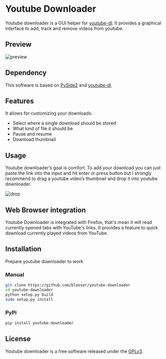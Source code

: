 
# Youtube Downloader

Youtube downloader is a GUI helper for [youtube-dl](https://github.com/ytdl-org/youtube-dl/). It provides a graphical interface to add, track and remove videos from youtube. 

## Preview

![preview](https://imgur.com/Mz01ecJ.png)

## Dependency

This software is based on [PySide2](https://www.qt.io/qt-for-python) and [youtube-dl](https://github.com/ytdl-org/youtube-dl/).

## Features

It allows for customizing your downloads:

- Select where a single download should be stored
- What kind of file it should be
- Pause and resume 
- Download thumbnail


## Usage

Youtube downloader’s goal is comfort. To add your download you can just paste the link into the input and hit enter or press button but I strongly recommend to drag a youtube video’s thumbnail and drop it into youtube downloader.

![drop](https://thumbs.gfycat.com/BoldSnappyEarthworm-size_restricted.gif)

## Web Browser integration

Youtube Downloader is integrated with Firefox, that's mean it will read currently opened tabs with YouTube's links. It provides a feature to quick download currently played videos from YouTube.

## Installation

Prepare youtube downloader to work

### Manual

```bash
git clone https://github.com/blooser/youtube-downloader
cd youtube-downloader
python setup.py build
sudo setup.py install
```

### PyPi

```bash
pip install youtube-downloader
```

## License

Youtube downloader is a free software released under the [GPLv3](https://www.gnu.org/licenses/gpl-3.0.en.html).
